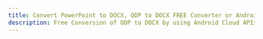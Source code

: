 ---title: Convert PowerPoint to DOCX, ODP to DOCX FREE Converter or Android SDKdescription: Free Conversion of ODP to DOCX by using Android Cloud APIs & SDKs. Also Create, Edit & Render Microsoft Word & OpenOffice documents in the Cloud.---